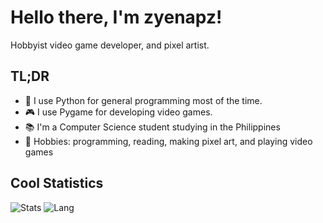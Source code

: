 <h1>Hello there, I'm zyenapz!</h1>
<p>Hobbyist video game developer, and pixel artist.</p>

## TL;DR
- 🐍 I use Python for general programming most of the time.
- 🎮 I use Pygame for developing video games.
- 📚 I'm a Computer Science student studying in the Philippines
- 💪 Hobbies: programming, reading, making pixel art, and playing video games

## Cool Statistics
![Stats](https://github-readme-stats.vercel.app/api?username=zyenapz&&show_icons=true&title_color=C60C85&icon_color=C60C85)
![Lang](https://github-readme-stats.vercel.app/api/top-langs/?username=zyenapz&layout=compact&title_color=C60C85&bg_color=FFFFFF)

